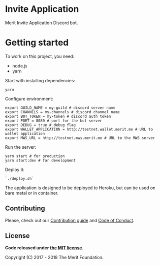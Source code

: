 # Invite Application

Merit Invite Application Discord bot.

# Getting started

To work on this project, you need:
- node.js
- yarn

Start with installing dependencies:
```
yarn 
```

Configure environment:
```
export GUILD_NAME = my-guild # discord server name
export CHANNELS = my-channels # discord channel name
export BOT_TOKEN = my-token # discord auth token
export PORT = 8080 # port for the bot server
export DEBUG = true # debug flag
export WALLET_APPLICATION = http://testnet.wallet.merit.me # URL to wallet application
export MWS_URL = http://testnet.mws.merit.me # URL to the MWS server
```

Run the server:
```
yarn start # for production
yarn start:dev # for development
```

Deploy it:
```
`./deploy.sh`
```

The application is designed to be deployed to Heroku, but can be used on bare metal or in container.

## Contributing

Please, check out our [Contribution guide](./CONTRIBUTING.md) and [Code of Conduct](./CODE_OF_CONDUCT.md).

## License

**Code released under [the MIT license](./LICENSE).**

Copyright (C) 2017 - 2018 The Merit Foundation.
